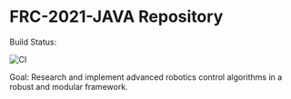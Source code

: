 ﻿# FRC-2021-JAVA Repository
Build Status:

![CI](https://github.com/titan2022/FRC-2021-JAVA/workflows/CI/badge.svg)

Goal:
Research and implement advanced robotics control algorithms in a robust and modular framework.